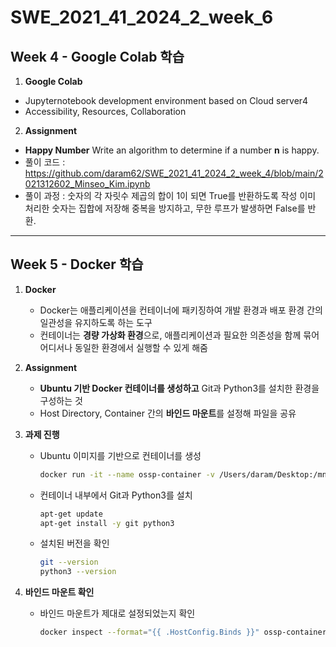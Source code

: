 # SWE_2021_41_2024_2_week_6

## Week 4 - Google Colab 학습

1. **Google Colab**
- Jupyternotebook development environment based on Cloud server4
- Accessibility, Resources, Collaboration
  
2. **Assignment**
- **Happy Number**
Write an algorithm to determine if a number **n** is happy.
- 풀이 코드 : 
https://github.com/daram62/SWE_2021_41_2024_2_week_4/blob/main/2021312602_Minseo_Kim.ipynb
- 풀이 과정 :
  숫자의 각 자릿수 제곱의 합이 1이 되면 True를 반환하도록 작성
  이미 처리한 숫자는 집합에 저장해 중복을 방지하고, 무한 루프가 발생하면 False를 반환.
---

## Week 5 - Docker 학습

1. **Docker**
   - Docker는 애플리케이션을 컨테이너에 패키징하여 개발 환경과 배포 환경 간의 일관성을 유지하도록 하는 도구
   - 컨테이너는 **경량 가상화 환경**으로, 애플리케이션과 필요한 의존성을 함께 묶어 어디서나 동일한 환경에서 실행할 수 있게 해줌

2. **Assignment**
   - **Ubuntu 기반 Docker 컨테이너를 생성하고** Git과 Python3를 설치한 환경을 구성하는 것
   - Host Directory, Container 간의 **바인드 마운트**를 설정해 파일을 공유

3. **과제 진행**
   - Ubuntu 이미지를 기반으로 컨테이너를 생성
     ```bash
     docker run -it --name ossp-container -v /Users/daram/Desktop:/mnt/desktop ubuntu
     ```
   - 컨테이너 내부에서 Git과 Python3를 설치
     ```bash
     apt-get update
     apt-get install -y git python3
     ```
   - 설치된 버전을 확인
     ```bash
     git --version
     python3 --version
     ```

4. **바인드 마운트 확인**
   - 바인드 마운트가 제대로 설정되었는지 확인
     ```bash
     docker inspect --format="{{ .HostConfig.Binds }}" ossp-container
     ```
